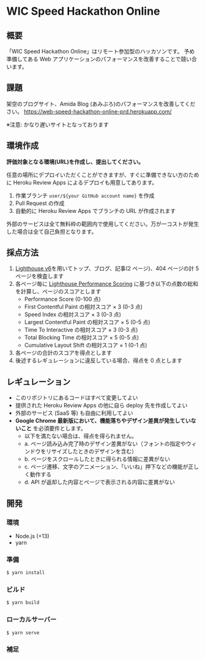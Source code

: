 # WIC Speed Hackathon Online

## 概要

「WIC Speed Hackathon Online」はリモート参加型のハッカソンです。
予め準備してある Web アプリケーションのパフォーマンスを改善することで競い合います。

## 課題

架空のブログサイト、Amida Blog (あみぶろ)のパフォーマンスを改善してください。
https://web-speed-hackathon-online-prd.herokuapp.com/

※注意: かなり遅いサイトとなっております

## 環境作成

**評価対象となる環境(URL)を作成し、提出してください。**

任意の場所にデプロイいただくことができますが、すぐに準備できない方のために Heroku Review Apps によるデプロイも用意してあります。

1. 作業ブランチ `user/${your GitHub account name}` を作成
2. Pull Request の作成
3. 自動的に Heroku Review Apps でブランチの URL が作成されます

外部のサービスは全て無料枠の範囲内で使用してください。万が一コストが発生した場合は全て自己負担となります。

## 採点方法

1. [Lighthouse v6](https://github.com/GoogleChrome/lighthouse)を用いてトップ、ブログ、記事(2 ページ)、404 ページの計 5 ページを検査します
2. 各ページ毎に [Lighthouse Performance Scoring](https://web.dev/performance-scoring/#lighthouse-6) に基づき以下の点数の総和を計算し、ページのスコアとします
   - Performance Score (0-100 点)
   - First Contentful Paint の相対スコア × 3 (0-3 点)
   - Speed Index の相対スコア × 3 (0-3 点)
   - Largest Contentful Paint の相対スコア × 5 (0-5 点)
   - Time To Interactive の相対スコア × 3 (0-3 点)
   - Total Blocking Time の相対スコア × 5 (0-5 点)
   - Cumulative Layout Shift の相対スコア × 1 (0-1 点)
3. 各ページの合計のスコアを得点とします
4. 後述するレギュレーションに違反している場合、得点を 0 点とします

## レギュレーション

- このリポジトリにあるコードはすべて変更してよい
- 提供された Heroku Review Apps の他に自ら deploy 先を作成してよい
- 外部のサービス (SaaS 等) も自由に利用してよい
- **Google Chrome 最新版において、機能落ちやデザイン差異が発生していないこと** を必須要件とします。
  - 以下を満たない場合は、得点を得られません。
  - a. ページ読み込み完了時のデザイン差異がない（フォントの指定やウィンドウをリサイズしたときのデザインを含む）
  - b. ページをスクロールしたときに得られる情報に差異がない
  - c. ページ遷移、文字のアニメーション、「いいね」押下などの機能が正しく動作する
  - d. API が返却した内容とページで表示される内容に差異がない

## 開発

### 環境

- Node.js (+13)
- yarn

### 準備

```bash
$ yarn install
```

### ビルド

```bash
$ yarn build
```

### ローカルサーバー

```bash
$ yarn serve
```

### 補足
